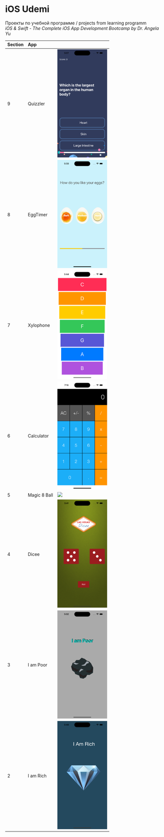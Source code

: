 # iOS Udemi

Проекты по учебной программе / projects from learning programm   
_iOS & Swift - The Complete iOS App Development Bootcamp by Dr. Angela Yu_

| Section | App         |                                     | 
|:--------|:------------|:------------------------------------|
|    9    | Quizzler    | <img src="images/9.png" width="160">| 
|    8    | EggTimer    | <img src="images/8.png" width="160">| 
|    7    | Xylophone   | <img src="images/7.png" width="160">| 
|    6    | Calculator  | <img src="images/6.png" width="160">| 
|    5    | Magic 8 Ball| <img src="images/5.png" width="160">| 
|    4    | Dicee       | <img src="images/4.png" width="160">| 
|    3    | I am Poor   | <img src="images/3.png" width="160">| 
|    2    | I am Rich   | <img src="images/2.png" width="160">|
